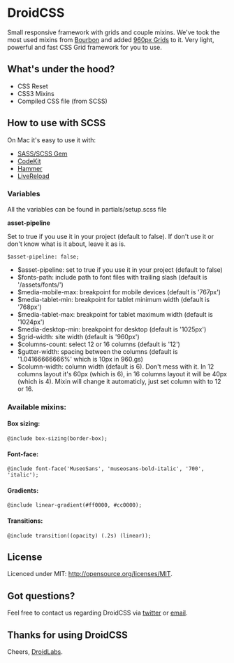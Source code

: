 # DroidCSS

Small responsive framework with grids and couple mixins. We've took the most used mixins from [Bourbon](https://github.com/thoughtbot/bourbon) and added [960px Grids](https://960.gs) to it. Very light, powerful and fast CSS Grid framework for you to use.

## What's under the hood?

* CSS Reset
* CSS3 Mixins
* Compiled CSS file (from SCSS)

## How to use with SCSS

On Mac it's easy to use it with:

* [SASS/SCSS Gem](http://sass-lang.com/download.html)
* [CodeKit](http://incident57.com/codekit/)
* [Hammer](http://www.hammerformac.com/)
* [LiveReload](http://www.livereload.com/)

### Variables

All the variables can be found in partials/setup.scss file

**asset-pipeline**

Set to true if you use it in your project (default to false). If don't use it or don't know what is it about, leave it as is.

    $asset-pipeline: false;

* $asset-pipeline: set to true if you use it in your project (default to false)
* $fonts-path: include path to font files with trailing slash (default is '/assets/fonts/')
* $media-mobile-max: breakpoint for mobile devices (default is '767px')
* $media-tablet-min: breakpoint for tablet minimum width (default is '768px')
* $media-tablet-max: breakpoint for tablet maximum width (default is '1024px')
* $media-desktop-min: breakpoint for desktop (default is '1025px')
* $grid-width: site width (default is '960px')
* $columns-count: select 12 or 16 columns (default is '12')
* $gutter-width: spacing between the columns (default is '1.04166666666%' which is 10px in 960.gs)
* $column-width: column width (default is 6). Don't mess with it. In 12 columns layout it's 60px (which is 6), in 16 columns layout it will be 40px (which is 4). Mixin will change it automaticly, just set column with to 12 or 16.

### Available mixins:

#### Box sizing:
    @include box-sizing(border-box);
#### Font-face:
    @include font-face('MuseoSans', 'museosans-bold-italic', '700', 'italic');
#### Gradients:
    @include linear-gradient(#ff0000, #cc0000);
#### Transitions:
    @include transition((opacity) (.2s) (linear));

## License

Licenced under MIT: <http://opensource.org/licenses/MIT>.

## Got questions?

Feel free to contact us regarding DroidCSS via [twitter](http://twitter.com/droidlabs) or [email](mailto:ilya@droidlabs.pro).

## Thanks for using DroidCSS

Cheers,
[DroidLabs](http://droidlabs.pro).